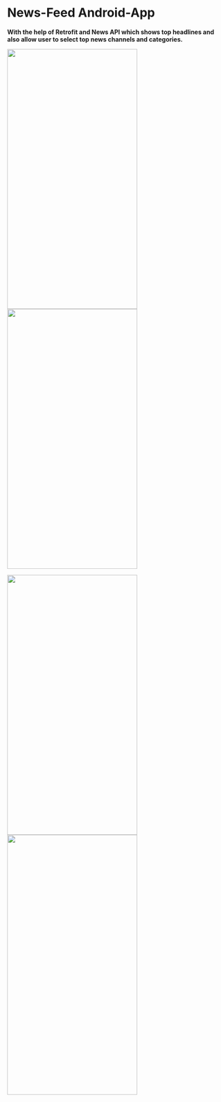 # News-Feed Android-App
**With the help of Retrofit and News API which shows top headlines and also allow user to select top news channels and categories.**

<img src="https://user-images.githubusercontent.com/26492582/67116152-7d235c00-f1fd-11e9-813a-6a7d69bb2fd0.png" width="300" height="600"/>  <img src="https://user-images.githubusercontent.com/26492582/67116149-7c8ac580-f1fd-11e9-9022-3a6e7d744ba5.png" width="300" height="600"/>

<img src="https://user-images.githubusercontent.com/26492582/67116147-7bf22f00-f1fd-11e9-9796-0f4f9e3eefbb.png" width="300" height="600"/>  <img src="https://user-images.githubusercontent.com/26492582/67116145-7bf22f00-f1fd-11e9-98a4-ceaae626b0a8.png" width="300" height="600"/>
